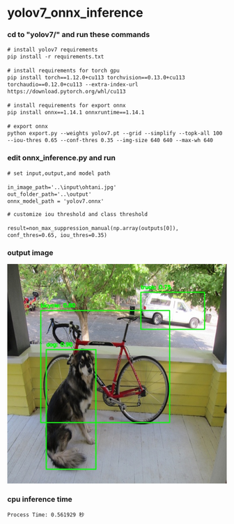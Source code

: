 # yolov7_onnx_inference

### cd to "yolov7/" and run these commands

<pre><code># install yolov7 requirements
pip install -r requirements.txt

# install requirements for torch gpu
pip install torch==1.12.0+cu113 torchvision==0.13.0+cu113 torchaudio==0.12.0+cu113 --extra-index-url https://download.pytorch.org/whl/cu113

# install requirements for export onnx
pip install onnx==1.14.1 onnxruntime==1.14.1
  
# export onnx
python export.py --weights yolov7.pt --grid --simplify --topk-all 100 --iou-thres 0.65 --conf-thres 0.35 --img-size 640 640 --max-wh 640 </code></pre>

### edit onnx_inference.py and run
<pre><code># set input,output,and model path
	
in_image_path='..\input\ohtani.jpg'
out_folder_path='..\output'
onnx_model_path = 'yolov7.onnx'
</code></pre>

<pre><code># customize iou threshold and class threshold
	
result=non_max_suppression_manual(np.array(outputs[0]), conf_thres=0.65, iou_thres=0.35)
</code></pre>

### output image
![Alt text](/output/dog.jpg)

### cpu inference time
<pre><code>Process Time: 0.561929 秒
</code></pre>
